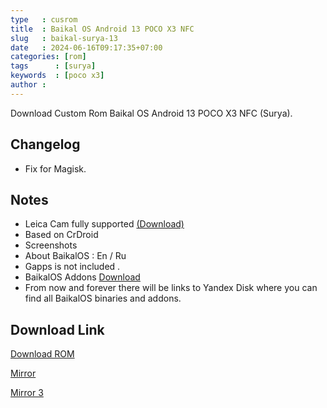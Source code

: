 ```yaml
---
type   : cusrom
title  : Baikal OS Android 13 POCO X3 NFC
slug   : baikal-surya-13
date   : 2024-06-16T09:17:35+07:00
categories: [rom]
tags      : [surya]
keywords  : [poco x3]
author : 
---
```


Download Custom Rom Baikal OS Android 13 POCO X3 NFC (Surya).

## Changelog
- Fix for Magisk.

## Notes
- Leica Cam fully supported [(Download)](https://disk.yandex.com/d/dtu4Vt2paXkVEw/A13/surya/addons)
- Based on CrDroid 
- Screenshots  
- About BaikalOS : En / Ru
- Gapps is not included .
- BaikalOS Addons [Download](https://disk.yandex.com/d/dtu4Vt2paXkVEw/A13/addons)
- From now and forever there will be links to Yandex Disk where you can find all BaikalOS binaries and addons. 


## Download Link
[Download ROM](https://disk.yandex.com/d/dtu4Vt2paXkVEw/A13/surya/dev-official/)

[Mirror](https://t.me/suryarom/1005)

[Mirror 3](https://sourceforge.net/projects/baikalos/files/surya/)
